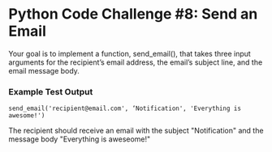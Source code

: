 # Python Code Challenge #8: Send an Email

Your goal is to implement a function, send_email(), that takes three input arguments for the recipient’s email address, the email’s subject line, and the email message body.

### Example Test Output

```
send_email('recipient@email.com', ‘Notification', 'Everything is awesome!')
```

The recipient should receive an email with the subject "Notification" and the message body "Everything is aweseome!"